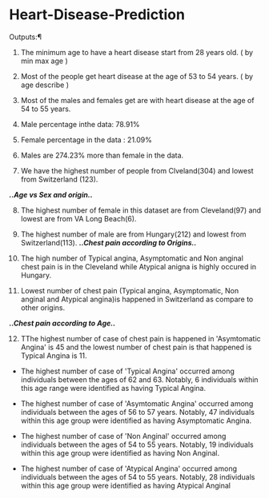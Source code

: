 # Heart-Disease-Prediction
Outputs:¶

1. The minimum age to have a heart disease start from 28 years old. 
( by min max age )


2. Most of the people get heart disease at the age of 53 to 54 years.
( by age describe )


3. Most of the males and females get are with heart disease at the age of 54 to 55 years.

4. Male percentage inthe data: 78.91%

5. Female percentage in the data : 21.09%

6. Males are 274.23% more than female in the data.

7. We have the highest number of people from Clveland(304) and lowest from Switzerland (123).


***..Age vs Sex and origin..***

8. The highest number of female in this dataset are from Cleveland(97) and lowest are from VA Long Beach(6).

9. The highest number of male are from Hungary(212) and lowest from Switzerland(113).
***..Chest pain according to Origins..***

10. The high number of Typical angina, Asymptomatic and Non anginal chest pain is in the Cleveland while Atypical anigna is highly occured in Hungary.

11. Lowest number of chest pain (Typical angina, Asymptomatic, Non anginal and Atypical angina)is happened in Switzerland as compare to other origins.

***..Chest pain according to Age..***

12. TThe highest number of case of chest pain is happened in 'Asymtomatic Angina' is 45 and the lowest number of chest pain is that happened is Typical Angina is 11.

- The highest number of case of 'Typical Angina' occurred among individuals between the ages of 62 and 63. Notably, 6 individuals within this age range were identified as having Typical Angina.

- The highest number of case of 'Asymtomatic Angina' occurred among individuals between the ages of 56 to 57 years. Notably, 47 individuals within this age group were identified as having Asymptomatic Angina.

- The highest number of case of 'Non Anginal' occurred among individuals between the ages of 54 to 55 years. Notably, 19 individuals within this age group were identified as having Non Anginal.


- The highest number of case of  'Atypical Angina'  occurred among individuals between the ages of 54 to 55 years. Notably, 28 individuals within this age group were identified as having Atypical Anginal

